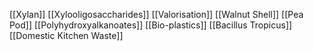 [[Xylan]]
[[Xylooligosaccharides]]
[[Valorisation]]
[[Walnut Shell]]
[[Pea Pod]]
[[Polyhydroxyalkanoates]]
[[Bio-plastics]]
[[Bacillus Tropicus]]
[[Domestic Kitchen Waste]]
